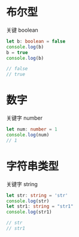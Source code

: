 # 布尔型

关键 boolean

```typescript
let b: boolean = false
console.log(b)
b = true
console.log(b)

// false
// true
```



# 数字

关键字 number

```typescript
let num: number = 1
console.log(num)
// 1
```



# 字符串类型

关键字 string

```typescript
let str: string = 'str'
console.log(str)
let str1: string = "str1"
console.log(str1)

// str
// str1
```










  





  




